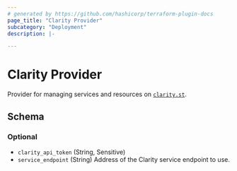 ```yaml
---
# generated by https://github.com/hashicorp/terraform-plugin-docs
page_title: "Clarity Provider"
subcategory: "Deployment"
description: |-

---
```


# Clarity Provider

Provider for managing services and resources on [`clarity.st`](https://clarity.st).





<!-- schema generated by tfplugindocs -->
## Schema

### Optional

- `clarity_api_token` (String, Sensitive)
- `service_endpoint` (String) Address of the Clarity service endpoint to use.
